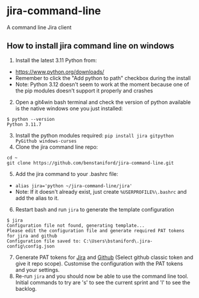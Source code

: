 # jira-command-line
A command line Jira client

## How to install jira command line on windows
1. Install the latest 3.11 Python from:
* https://www.python.org/downloads/
* Remember to click the "Add python to path" checkbox during the install
* Note: Python 3.12 doesn't seem to work at the moment because one of the pip modules doesn't support it properly and crashes
2. Open a git4win bash terminal and check the version of python available is the native windows one you just installed:
```
$ python --version
Python 3.11.7
```
3. Install the python modules required:
`pip install jira gitpython PyGithub windows-curses`
4. Clone the jira command line repo:
```
cd ~
git clone https://github.com/benstaniford/jira-command-line.git
```
5. Add the jira command to your .bashrc file:
* `alias jira='python ~/jira-command-line/jira'`
* Note: If it doesn't already exist, just create `%USERPROFILE%\.bashrc` and add the alias to it.
6. Restart bash and run `jira` to generate the template configuration
```
$ jira
Configuration file not found, generating template...
Please edit the configuration file and generate required PAT tokens for jira and github
Configuration file saved to: C:\Users\bstaniford\.jira-config\config.json
```
7. Generate PAT tokens for [Jira](https://id.atlassian.com/manage-profile/security/api-tokens) and [Github](https://github.com/settings/tokens) (Select github classic token and give it repo scope). Customise the configuration with the PAT tokens and your settings.
8. Re-run `jira` and you should now be able to use the command line tool.  Initial commands to try are 's' to see the current sprint and 'l' to see the backlog.
